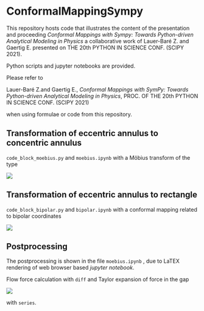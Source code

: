 # ConformalMappingSympy 

This repository hosts code that illustrates the content of the presentation and proceeding *Conformal Mappings with Sympy: Towards Python-driven Analytical Modeling in Physics* a collaborative work of Lauer-Baré Z. and Gaertig E. presented on THE 20th PYTHON IN SCIENCE CONF. (SCIPY 2021).

Python scripts and jupyter notebooks are provided.

Please refer to 

Lauer-Baré Z.and Gaertig E., *Conformal Mappings with SymPy: Towards Python-driven Analytical Modeling in Physics*, PROC. OF THE 20th PYTHON IN SCIENCE CONF. (SCIPY 2021)

when using formulae or code from this repository.

## Transformation of eccentric annulus to concentric annulus

```code_block_moebius.py``` and ```moebius.ipynb``` with a Möbius transform of the type

<img src="https://render.githubusercontent.com/render/math?math=w(z)=\frac{z %2B ia}{az %2B i}">

## Transformation of eccentric annulus to rectangle

```code_block_bipolar.py``` and ```bipolar.ipynb``` with a conformal mapping related to bipolar coordinates

<img src="https://render.githubusercontent.com/render/math?math=w(z)=2\cdot \tan^{-1}\left(\frac{z %2B i\gamma}{c}\right)">

## Postprocessing

The postprocessing is shown in the file ```moebius.ipynb``` , due to LaTEX rendering of web browser based *jupyter notebook*.

Flow force calculation with ```diff``` and Taylor expansion of force in the gap 

<img src="https://render.githubusercontent.com/render/math?math=\delta">

with ```series```.

